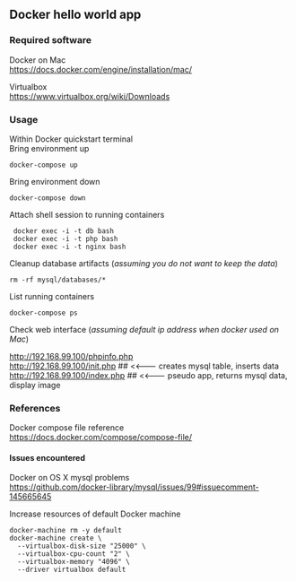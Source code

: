 ## Docker hello world app

### Required software

Docker on Mac   
https://docs.docker.com/engine/installation/mac/

Virtualbox  
https://www.virtualbox.org/wiki/Downloads

### Usage

Within Docker quickstart terminal  
Bring environment up  

    docker-compose up
  

Bring environment down  

    docker-compose down

Attach shell session to running containers  

     docker exec -i -t db bash  
     docker exec -i -t php bash 
     docker exec -i -t nginx bash  

Cleanup database artifacts (_assuming you do not want to keep the data_)  

    rm -rf mysql/databases/*

List running containers  
   
    docker-compose ps

Check web interface (_assuming default ip address when docker used on Mac_)

http://192.168.99.100/phpinfo.php  
http://192.168.99.100/init.php     ## <<--- creates mysql table, inserts data  
http://192.168.99.100/index.php    ## <<--- pseudo app, returns mysql data, display image
    
### References
Docker compose file reference  
https://docs.docker.com/compose/compose-file/

#### Issues encountered

Docker on OS X mysql problems  
https://github.com/docker-library/mysql/issues/99#issuecomment-145665645


Increase resources of default Docker machine

    docker-machine rm -y default
    docker-machine create \
      --virtualbox-disk-size "25000" \
      --virtualbox-cpu-count "2" \
      --virtualbox-memory "4096" \
      --driver virtualbox default

